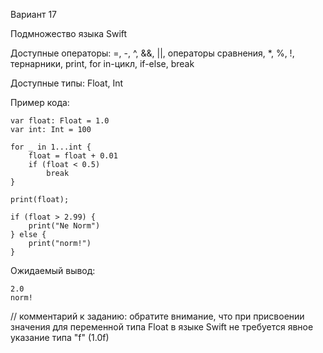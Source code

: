 Вариант 17

Подмножество языка Swift

Доступные операторы: =, -, ^, &&, ||, операторы сравнения, *, %, !, тернарники,
print, for in-цикл, if-else, break

Доступные типы: Float, Int

Пример кода:

```
var float: Float = 1.0
var int: Int = 100

for _ in 1...int {
	float = float + 0.01
	if (float < 0.5)
		break
}

print(float);

if (float > 2.99) {
	print("Ne Norm")
} else {
	print("norm!")
}
```

Ожидаемый вывод:

```
2.0
norm!
```

// комментарий к заданию: обратите внимание, что при присвоении значения для
переменной типа Float в языке Swift не требуется явное указание типа "f" (1.0f)
